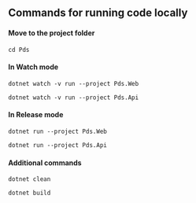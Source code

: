 ## Commands for running code locally
#### Move to the project folder
`cd Pds`

#### In Watch mode
`dotnet watch -v run --project Pds.Web`

`dotnet watch -v run --project Pds.Api` 

#### In Release mode
`dotnet run --project Pds.Web`

`dotnet run --project Pds.Api` 

#### Additional commands

`dotnet clean`

`dotnet build`



